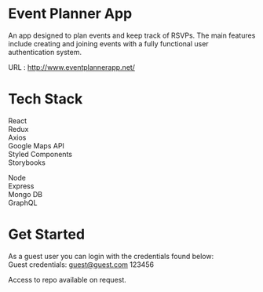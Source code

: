 # Event Planner App

An app designed to plan events and keep track of RSVPs.
The main features include creating and joining events with a fully functional user authentication system.

URL : http://www.eventplannerapp.net/

# Tech Stack
React\
Redux\
Axios\
Google Maps API\
Styled Components\
Storybooks

Node\
Express\
Mongo DB\
GraphQL

# Get Started

As a guest user you can login with the credentials found below:\
Guest credentials: guest@guest.com 123456


Access to repo available on request.
